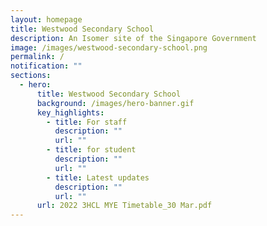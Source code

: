 ```yaml
---
layout: homepage
title: Westwood Secondary School
description: An Isomer site of the Singapore Government
image: /images/westwood-secondary-school.png
permalink: /
notification: ""
sections:
  - hero:
      title: Westwood Secondary School
      background: /images/hero-banner.gif
      key_highlights:
        - title: For staff
          description: ""
          url: ""
        - title: for student
          description: ""
          url: ""
        - title: Latest updates
          description: ""
          url: ""
      url: 2022 3HCL MYE Timetable_30 Mar.pdf
---
```

